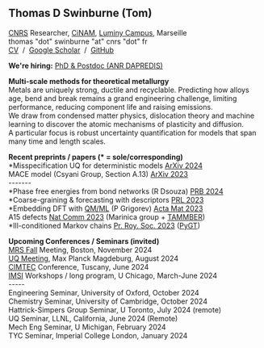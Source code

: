 ## Thomas D Swinburne (Tom)
<a href="http://www.cnrs.fr" target="_new">CNRS</a> Researcher, 
<a href="http://www.cinam.univ-mrs.fr" target="_new">CiNAM</a>,
<a href="https://www.calanques-parcnational.fr" target="_new">Luminy Campus</a>, Marseille
<br>
thomas "dot" swinburne "at" cnrs "dot" fr  <br>
<a href="pdf/CV-TomSwinburne-2024.pdf" target="_new">CV</a>
&nbsp;/&nbsp;
<a href="https://scholar.google.com/citations?hl=en&user=vgHQd9cAAAAJ&view_op=list_works&sortby=pubdate" target="_new">Google Scholar</a>
&nbsp;/&nbsp;
<a href="https://github.com/tomswinburne/" target="_new">GitHub</a>
<!--&nbsp;/&nbsp;
<a href="https://github.com/tomswinburne/pafi.git" target="_new">PAFI</a>
&nbsp;/&nbsp;
<a href="https://github.com/tomswinburne/tammber.git" target="_new">TAMMBER</a>-->

<strong>We're hiring:</strong> <a href="/projects">PhD & Postdoc (ANR DAPREDIS)</a>

<strong>Multi-scale methods for theoretical metallurgy</strong><br>
Metals are uniquely strong, ductile and recyclable.
Predicting how alloys age, bend and break 
remains a grand engineering challenge, limiting
performance, reducing component life and raising emissions.<br> 
We draw from condensed matter physics, dislocation theory and
machine learning to discover the atomic mechanisms of plasticity 
and diffusion.<br>
A particular focus is robust uncertainty 
quantification for models that span many time and length scales.

<strong>Recent preprints / papers (* = sole/corresponding)</strong><br>
*Misspecification UQ for deterministic models <a href="https://arxiv.org/abs/2402.01810v3" _target="_new">ArXiv 2024</a><br>
MACE model (Csyani Group, Section A.13) <a href="https://doi.org/10.1063/5.0155322">ArXiv 2023</a><br>
-------<br>
*Phase free energies from bond networks (R Dsouza) <a href="https://journals.aps.org/prb/abstract/10.1103/PhysRevB.109.064108" _target="_new">PRB 2024</a><br>
*Coarse-graining & forecasting with descriptors <a href="http://dx.doi.org/10.1103/PhysRevLett.131.236101" target="_new"> PRL 2023</a><br>
*Embedding DFT with <a href="https://github.com/marseille-matmol/LML-retrain" target="_new">QM/ML</a> (P Grigorev) <a href="https://doi.org/10.1016/j.actamat.2023.118734" target="_new">Acta Mat 2023 </a><br>
A15 defects <a href="https://www.nature.com/articles/s41467-023-38729-6" target="_new">Nat Comm 2023</a> (Marinica group + <a href="https://github.com/tomswinburne/TAMMBER" target="_new">TAMMBER</a>)<br>
*Ill-conditioned Markov chains <a href="https://royalsocietypublishing.org/doi/abs/10.1098/rsta.2022.0245" target="_new">Pr. Roy. Soc. 2023</a> (<a href="https://github.com/tomswinburne/PyGT" target="_new">PyGT</a>)

<strong>Upcoming Conferences / Seminars (invited)</strong><br>
<a href="https://www.mrs.org/meetings-events/fall-meetings-exhibits/2024-mrs-fall-meeting/call-for-papers/detail/2024_mrs_fall_meeting/mt01/Symposium_MT01" target="_new">MRS Fall</a> Meeting, Boston, November 2024<br>
<a href="https://indico3.mpi-magdeburg.mpg.de/event/40/" target="_new">UQ Meeting</a>, Max Planck Magdeburg, August 2024<br>
<a href="https://www.cimtec-congress.org/" target="_new">CIMTEC</a> Conference, Tuscany, June 2024<br>
<a href="https://www.imsi.institute/activities/data-driven-materials-informatics/" target="_new">
IMSI</a> Workshops / long program, U Chicago, March-June 2024<br>
-----<br>
Engineering Seminar, University of Oxford, October 2024<br>
Chemistry Seminar, University of Cambridge, October 2024<br>
Hattrick-Simpers Group Seminar, U Toronto, July 2024 (remote)<br>
UQ Seminar, LLNL, California, June 2024 (Remote)<br>
Mech Eng Seminar, U Michigan, February 2024 <br>
TYC Seminar, Imperial College London, January 2024
